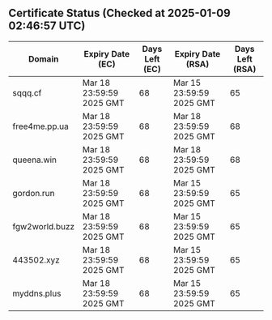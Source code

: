 ## Certificate Status (Checked at 2025-01-09 02:46:57 UTC)
| Domain | Expiry Date (EC) | Days Left (EC) | Expiry Date (RSA) | Days Left (RSA) |
|--------|-------------------|----------------|--------------------|--------------------|
| sqqq.cf | Mar 18 23:59:59 2025 GMT | 68 | Mar 15 23:59:59 2025 GMT | 65 |
| free4me.pp.ua | Mar 18 23:59:59 2025 GMT | 68 | Mar 18 23:59:59 2025 GMT | 68 |
| queena.win | Mar 18 23:59:59 2025 GMT | 68 | Mar 18 23:59:59 2025 GMT | 68 |
| gordon.run | Mar 18 23:59:59 2025 GMT | 68 | Mar 15 23:59:59 2025 GMT | 65 |
| fgw2world.buzz | Mar 18 23:59:59 2025 GMT | 68 | Mar 15 23:59:59 2025 GMT | 65 |
| 443502.xyz | Mar 18 23:59:59 2025 GMT | 68 | Mar 15 23:59:59 2025 GMT | 65 |
| myddns.plus | Mar 18 23:59:59 2025 GMT | 68 | Mar 15 23:59:59 2025 GMT | 65 |
